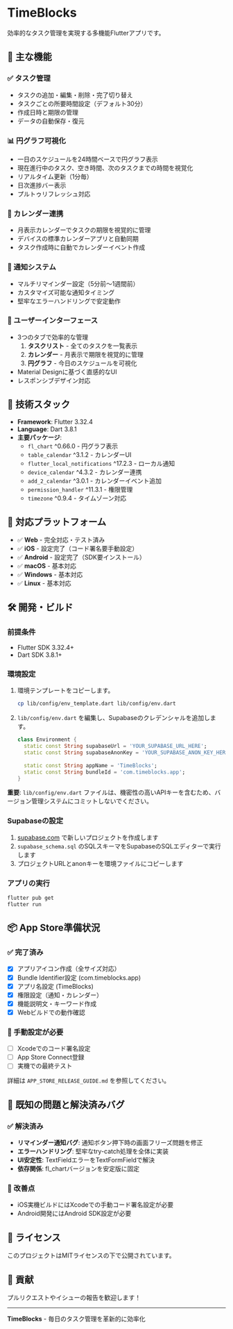 # TimeBlocks

効率的なタスク管理を実現する多機能Flutterアプリです。

## 🌟 主な機能

### ✅ タスク管理
- タスクの追加・編集・削除・完了切り替え
- タスクごとの所要時間設定（デフォルト30分）
- 作成日時と期限の管理
- データの自動保存・復元

### 📊 円グラフ可視化
- 一日のスケジュールを24時間ベースで円グラフ表示
- 現在進行中のタスク、空き時間、次のタスクまでの時間を視覚化
- リアルタイム更新（1分毎）
- 日次進捗バー表示
- プルトゥリフレッシュ対応

### 📅 カレンダー連携
- 月表示カレンダーでタスクの期限を視覚的に管理
- デバイスの標準カレンダーアプリと自動同期
- タスク作成時に自動でカレンダーイベント作成

### 🔔 通知システム
- マルチリマインダー設定（5分前〜1週間前）
- カスタマイズ可能な通知タイミング
- 堅牢なエラーハンドリングで安定動作

### 🎨 ユーザーインターフェース
- 3つのタブで効率的な管理
  1. **タスクリスト** - 全てのタスクを一覧表示
  2. **カレンダー** - 月表示で期限を視覚的に管理  
  3. **円グラフ** - 今日のスケジュールを可視化
- Material Designに基づく直感的なUI
- レスポンシブデザイン対応

## 🚀 技術スタック

- **Framework**: Flutter 3.32.4
- **Language**: Dart 3.8.1
- **主要パッケージ**:
  - `fl_chart` ^0.66.0 - 円グラフ表示
  - `table_calendar` ^3.1.2 - カレンダーUI
  - `flutter_local_notifications` ^17.2.3 - ローカル通知
  - `device_calendar` ^4.3.2 - カレンダー連携
  - `add_2_calendar` ^3.0.1 - カレンダーイベント追加
  - `permission_handler` ^11.3.1 - 権限管理
  - `timezone` ^0.9.4 - タイムゾーン対応

## 📱 対応プラットフォーム

- ✅ **Web** - 完全対応・テスト済み
- ✅ **iOS** - 設定完了（コード署名要手動設定）
- ✅ **Android** - 設定完了（SDK要インストール）
- ✅ **macOS** - 基本対応
- ✅ **Windows** - 基本対応
- ✅ **Linux** - 基本対応

## 🛠 開発・ビルド

### 前提条件
- Flutter SDK 3.32.4+
- Dart SDK 3.8.1+

### 環境設定
1. 環境テンプレートをコピーします。
   ```bash
   cp lib/config/env_template.dart lib/config/env.dart
   ```

2. `lib/config/env.dart` を編集し、Supabaseのクレデンシャルを追加します。
   ```dart
   class Environment {
     static const String supabaseUrl = 'YOUR_SUPABASE_URL_HERE';
     static const String supabaseAnonKey = 'YOUR_SUPABASE_ANON_KEY_HERE';
     
     static const String appName = 'TimeBlocks';
     static const String bundleId = 'com.timeblocks.app';
   }
   ```

**重要**: `lib/config/env.dart` ファイルは、機密性の高いAPIキーを含むため、バージョン管理システムにコミットしないでください。

### Supabaseの設定
1. [supabase.com](https://supabase.com) で新しいプロジェクトを作成します
2. `supabase_schema.sql` のSQLスキーマをSupabaseのSQLエディターで実行します
3. プロジェクトURLとanonキーを環境ファイルにコピーします

### アプリの実行
```bash
flutter pub get
flutter run
```

## 📦 App Store準備状況

### ✅ 完了済み
- [x] アプリアイコン作成（全サイズ対応）
- [x] Bundle Identifier設定 (com.timeblocks.app)
- [x] アプリ名設定 (TimeBlocks)
- [x] 権限設定（通知・カレンダー）
- [x] 機能説明文・キーワード作成
- [x] Webビルドでの動作確認

### 🔄 手動設定が必要
- [ ] Xcodeでのコード署名設定
- [ ] App Store Connect登録
- [ ] 実機での最終テスト

詳細は `APP_STORE_RELEASE_GUIDE.md` を参照してください。

## 🐛 既知の問題と解決済みバグ

### ✅ 解決済み
- **リマインダー通知バグ**: 通知ボタン押下時の画面フリーズ問題を修正
- **エラーハンドリング**: 堅牢なtry-catch処理を全体に実装
- **UI安定性**: TextFieldエラーをTextFormFieldで解決
- **依存関係**: fl_chartバージョンを安定版に固定

### 🔧 改善点
- iOS実機ビルドにはXcodeでの手動コード署名設定が必要
- Android開発にはAndroid SDK設定が必要

## 📄 ライセンス

このプロジェクトはMITライセンスの下で公開されています。

## 🤝 貢献

プルリクエストやイシューの報告を歓迎します！

---

**TimeBlocks** - 毎日のタスク管理を革新的に効率化

